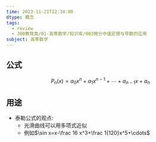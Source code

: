 ```yaml
---
time: 2023-11-21T12:34:00
dtype: 概念
tags:
  - review
  - 300教育类/01-高等数学/知识库/003微分中值定理与导数的应用
subject: 高等数学
---
```

## 公式
$$P_n(x)=a_0x^n+a_1x^{n-1}+\cdots+a_{n-1}x+a_n$$
## 用途
- 泰勒公式的观点:
	- 光滑曲线可以用多项式近似
	- 例如$\sin x=x-\frac 16 x^3+\frac 1{120}x^5+\cdots$